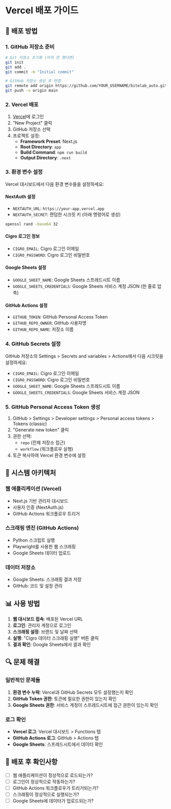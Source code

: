 # Vercel 배포 가이드

## 🚀 배포 방법

### 1. GitHub 저장소 준비
```bash
# Git 저장소 초기화 (아직 안 했다면)
git init
git add .
git commit -m "Initial commit"

# GitHub 저장소 생성 후 연결
git remote add origin https://github.com/YOUR_USERNAME/bitelab_auto.git
git push -u origin main
```

### 2. Vercel 배포
1. [Vercel](https://vercel.com)에 로그인
2. "New Project" 클릭
3. GitHub 저장소 선택
4. 프로젝트 설정:
   - **Framework Preset**: Next.js
   - **Root Directory**: `app`
   - **Build Command**: `npm run build`
   - **Output Directory**: `.next`

### 3. 환경 변수 설정
Vercel 대시보드에서 다음 환경 변수들을 설정하세요:

#### NextAuth 설정
- `NEXTAUTH_URL`: `https://your-app.vercel.app`
- `NEXTAUTH_SECRET`: 랜덤한 시크릿 키 (아래 명령어로 생성)
```bash
openssl rand -base64 32
```

#### Cigro 로그인 정보
- `CIGRO_EMAIL`: Cigro 로그인 이메일
- `CIGRO_PASSWORD`: Cigro 로그인 비밀번호

#### Google Sheets 설정
- `GOOGLE_SHEET_NAME`: Google Sheets 스프레드시트 이름
- `GOOGLE_SHEETS_CREDENTIALS`: Google Sheets 서비스 계정 JSON (한 줄로 압축)

#### GitHub Actions 설정
- `GITHUB_TOKEN`: GitHub Personal Access Token
- `GITHUB_REPO_OWNER`: GitHub 사용자명
- `GITHUB_REPO_NAME`: 저장소 이름

### 4. GitHub Secrets 설정
GitHub 저장소의 Settings > Secrets and variables > Actions에서 다음 시크릿을 설정하세요:

- `CIGRO_EMAIL`: Cigro 로그인 이메일
- `CIGRO_PASSWORD`: Cigro 로그인 비밀번호
- `GOOGLE_SHEET_NAME`: Google Sheets 스프레드시트 이름
- `GOOGLE_SHEETS_CREDENTIALS`: Google Sheets 서비스 계정 JSON

### 5. GitHub Personal Access Token 생성
1. GitHub > Settings > Developer settings > Personal access tokens > Tokens (classic)
2. "Generate new token" 클릭
3. 권한 선택:
   - `repo` (전체 저장소 접근)
   - `workflow` (워크플로우 실행)
4. 토큰 복사하여 Vercel 환경 변수에 설정

## 🔧 시스템 아키텍처

### 웹 애플리케이션 (Vercel)
- Next.js 기반 관리자 대시보드
- 사용자 인증 (NextAuth.js)
- GitHub Actions 워크플로우 트리거

### 스크래핑 엔진 (GitHub Actions)
- Python 스크립트 실행
- Playwright를 사용한 웹 스크래핑
- Google Sheets 데이터 업로드

### 데이터 저장소
- Google Sheets: 스크래핑 결과 저장
- GitHub: 코드 및 설정 관리

## 📊 사용 방법

1. **웹 대시보드 접속**: 배포된 Vercel URL
2. **로그인**: 관리자 계정으로 로그인
3. **스크래핑 설정**: 브랜드 및 날짜 선택
4. **실행**: "Cigro 데이터 스크래핑 실행" 버튼 클릭
5. **결과 확인**: Google Sheets에서 결과 확인

## 🔍 문제 해결

### 일반적인 문제들
1. **환경 변수 누락**: Vercel과 GitHub Secrets 모두 설정했는지 확인
2. **GitHub Token 권한**: 토큰에 필요한 권한이 있는지 확인
3. **Google Sheets 권한**: 서비스 계정이 스프레드시트에 접근 권한이 있는지 확인

### 로그 확인
- **Vercel 로그**: Vercel 대시보드 > Functions 탭
- **GitHub Actions 로그**: GitHub > Actions 탭
- **Google Sheets**: 스프레드시트에서 데이터 확인

## 🎯 배포 후 확인사항

- [ ] 웹 애플리케이션이 정상적으로 로드되는가?
- [ ] 로그인이 정상적으로 작동하는가?
- [ ] GitHub Actions 워크플로우가 트리거되는가?
- [ ] 스크래핑이 정상적으로 실행되는가?
- [ ] Google Sheets에 데이터가 업로드되는가?
